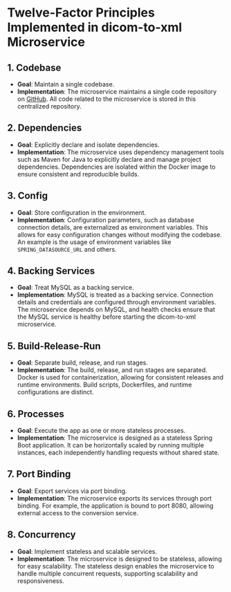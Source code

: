 # Twelve-Factor Principles Implemented in dicom-to-xml Microservice

## 1. Codebase

- **Goal**: Maintain a single codebase.
- **Implementation**: The microservice maintains a single code repository on [GitHub](https://github.com/denjo62/dicom-to-xml-app). All code related to the microservice is stored in this centralized repository.

## 2. Dependencies

- **Goal**: Explicitly declare and isolate dependencies.
- **Implementation**: The microservice uses dependency management tools such as Maven for Java to explicitly declare and manage project dependencies. Dependencies are isolated within the Docker image to ensure consistent and reproducible builds.

## 3. Config

- **Goal**: Store configuration in the environment.
- **Implementation**: Configuration parameters, such as database connection details, are externalized as environment variables. This allows for easy configuration changes without modifying the codebase. An example is the usage of environment variables like `SPRING_DATASOURCE_URL` and others.

## 4. Backing Services

- **Goal**: Treat MySQL as a backing service.
- **Implementation**: MySQL is treated as a backing service. Connection details and credentials are configured through environment variables. The microservice depends on MySQL, and health checks ensure that the MySQL service is healthy before starting the dicom-to-xml microservice.

## 5. Build-Release-Run

- **Goal**: Separate build, release, and run stages.
- **Implementation**: The build, release, and run stages are separated. Docker is used for containerization, allowing for consistent releases and runtime environments. Build scripts, Dockerfiles, and runtime configurations are distinct.

## 6. Processes

- **Goal**: Execute the app as one or more stateless processes.
- **Implementation**: The microservice is designed as a stateless Spring Boot application. It can be horizontally scaled by running multiple instances, each independently handling requests without shared state.

## 7. Port Binding

- **Goal**: Export services via port binding.
- **Implementation**: The microservice exports its services through port binding. For example, the application is bound to port 8080, allowing external access to the conversion service.

## 8. Concurrency

- **Goal**: Implement stateless and scalable services.
- **Implementation**: The microservice is designed to be stateless, allowing for easy scalability. The stateless design enables the microservice to handle multiple concurrent requests, supporting scalability and responsiveness.

